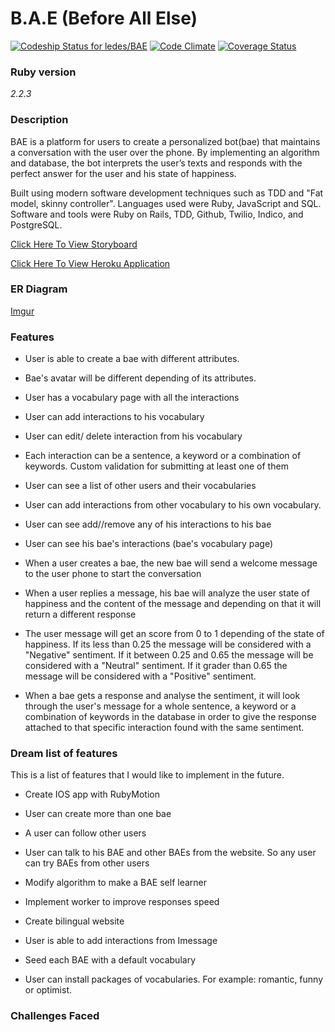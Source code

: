# B.A.E (Before All Else)
[ ![Codeship Status for ledes/BAE](https://codeship.com/projects/66a1d520-42b3-0133-a1f9-1eb5f82d52fc/status?branch=master)](https://codeship.com/projects/103829)
[![Code Climate](https://codeclimate.com/github/ledes/BAE/badges/gpa.svg)](https://codeclimate.com/github/ledes/BAE)
[![Coverage Status](https://coveralls.io/repos/ledes/BAE/badge.svg?branch=master&service=github)](https://coveralls.io/github/ledes/BAE?branch=master)

### Ruby version

*2.2.3*

###  Description

BAE is a platform for users to create a personalized bot(bae) that maintains a conversation with the user over the phone. By implementing an algorithm and database, the bot interprets the user’s texts and responds with the perfect answer for the user and his state of happiness.

Built using modern software development techniques such as TDD and "Fat model, skinny controller". Languages used were Ruby, JavaScript and SQL. Software and tools were Ruby on Rails, TDD, Github, Twilio, Indico, and PostgreSQL.

[Click Here To View Storyboard](https://trello.com/b/nSJUDmf7/bae)

[Click Here To View Heroku Application](https://protected-sands-5404.herokuapp.com/)

###  ER Diagram

[Imgur](http://i.imgur.com/Jk84Cfd.png)

### Features

* User is able to create a bae with different attributes.

* Bae's avatar will be different depending of its attributes.

* User has a vocabulary page with all the interactions

* User can add interactions to his vocabulary

* User can edit/ delete interaction from his vocabulary

* Each interaction can be a sentence, a keyword or a combination of keywords. Custom validation for submitting at least one of them

* User can see a list of other users and their vocabularies

* User can add interactions from other vocabulary to his own vocabulary.

* User can see add//remove any of his interactions to his bae

* User can see his bae's interactions (bae's vocabulary page)

* When a user creates a bae, the new bae will send a welcome message to the user phone to start the conversation

* When a user replies a message, his bae will analyze the user state of happiness and the content of the message and depending on that it will return a different response

* The user message will get an score from 0 to 1 depending of the state of happiness.
  If its less than 0.25 the message will be considered with a "Negative" sentiment.
  If it between 0.25 and 0.65 the message will be considered with a "Neutral" sentiment.
  If it grader than 0.65 the message will be considered with a "Positive" sentiment.

* When a bae gets a response and analyse the sentiment, it will look through the user's message for a whole sentence, a keyword or a combination of keywords in the database in order to give the response attached to that specific interaction found with the same sentiment.

### Dream list of features

This is a list of features that I would like to implement in the future.

* Create IOS app with RubyMotion

* User can create more than one bae

* A user can follow other users

* User can talk to his BAE and other BAEs from the website. So any user can try BAEs from other users

* Modify algorithm to make a BAE self learner

* Implement worker to improve responses speed

* Create bilingual website

* User is able to add interactions from Imessage

* Seed each BAE with a default vocabulary

* User can install packages of vocabularies. For example: romantic, funny or optimist.


###  Challenges Faced
